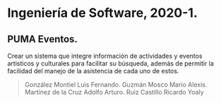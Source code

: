 # Ingeniería de Software, 2020-1.
## PUMA Eventos.

<p>Crear un sistema que integre información de actividades y eventos artisticos y culturales para facilitar su búsqueda, además de permitir la facilidad del manejo de la asistencia de cada uno de estos.</p>




> González Montiel Luis Fernando.  Guzmán Mosco Mario Alexis.  Martínez de la Cruz Adolfo Arturo.  Ruiz Castillo Ricardo Yoaly


